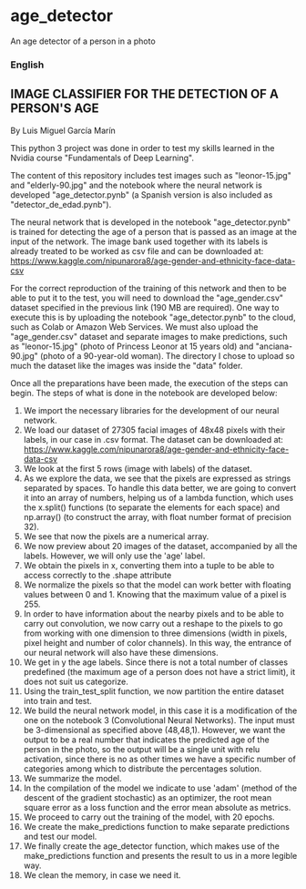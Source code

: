 # age_detector
An age detector of a person in a photo

### English
## IMAGE CLASSIFIER FOR THE DETECTION OF A PERSON'S AGE
By Luis Miguel García Marín

This python 3 project was done in order to test my skills learned in the Nvidia course "Fundamentals of Deep Learning".

The content of this repository includes test images such as "leonor-15.jpg" and "elderly-90.jpg" and the notebook where the neural network is developed "age_detector.pynb" (a Spanish version is also included as "detector_de_edad.pynb").

The neural network that is developed in the notebook "age_detector.pynb" is trained for detecting the age of a person that is passed as an image at the input of the network.
The image bank used together with its labels is already treated to be worked as csv file and can be downloaded at: https://www.kaggle.com/nipunarora8/age-gender-and-ethnicity-face-data-csv

For the correct reproduction of the training of this network and then to be able to put it to the test, you will need to download the "age_gender.csv" dataset specified in the previous link (190 MB are required). One way to execute this is by uploading the notebook "age_detector.pynb" to the cloud, such as Colab or Amazon Web Services. We must also upload the "age_gender.csv" dataset and separate images to make predictions, such as "leonor-15.jpg" (photo of Princess Leonor at 15 years old) and "anciana-90.jpg" (photo of a 90-year-old woman). The directory I chose to upload so much the dataset like the images was inside the "data" folder.

Once all the preparations have been made, the execution of the steps can begin.
The steps of what is done in the notebook are developed below:

1. We import the necessary libraries for the development of our neural network.
2. We load our dataset of 27305 facial images of 48x48 pixels with their labels, in
our case in .csv format. The dataset can be downloaded at: https://www.kaggle.com/nipunarora8/age-gender-and-ethnicity-face-data-csv
3. We look at the first 5 rows (image with labels) of the dataset.
4. As we explore the data, we see that the pixels are expressed as strings separated by
spaces. To handle this data better, we are going to convert it into an array of numbers, helping us
of a lambda function, which uses the x.split() functions (to separate the elements for each
space) and np.array() (to construct the array, with float number format of precision 32).
5. We see that now the pixels are a numerical array.
6. We now preview about 20 images of the dataset, accompanied by all the labels.
However, we will only use the 'age' label.
7. We obtain the pixels in x, converting them into a tuple to be able to access correctly
to the .shape attribute
8. We normalize the pixels so that the model can work better with floating values between 0 and 1.
Knowing that the maximum value of a pixel is 255.
9. In order to have information about the nearby pixels and to be able to carry out convolution, we now carry out
a reshape to the pixels to go from working with one dimension to three dimensions (width in
pixels, pixel height and number of color channels). In this way, the entrance of our
neural network will also have these dimensions.
10. We get in y the age labels. Since there is not a total number of classes
predefined (the maximum age of a person does not have a strict limit), it does not suit us
categorize.
11. Using the train_test_split function, we now partition the entire dataset into train
and test.
12. We build the neural network model, in this case it is a modification of the one on the
notebook 3 (Convolutional Neural Networks). The input must be 3-dimensional as specified above (48,48,1).
However, we want the output to be a real number that indicates the predicted age of the
person in the photo, so the output will be a single unit with relu activation, since there is no
as other times we have a specific number of categories among which to distribute the percentages
solution.
13. We summarize the model.
14. In the compilation of the model we indicate to use 'adam' (method of the descent of the gradient
stochastic) as an optimizer, the root mean square error as a loss function and the error
mean absolute as metrics.
15. We proceed to carry out the training of the model, with 20 epochs.
16. We create the make_predictions function to make separate predictions and test
our model.
17. We finally create the age_detector function, which makes use of the make_predictions function
and presents the result to us in a more legible way.
18. We clean the memory, in case we need it.
